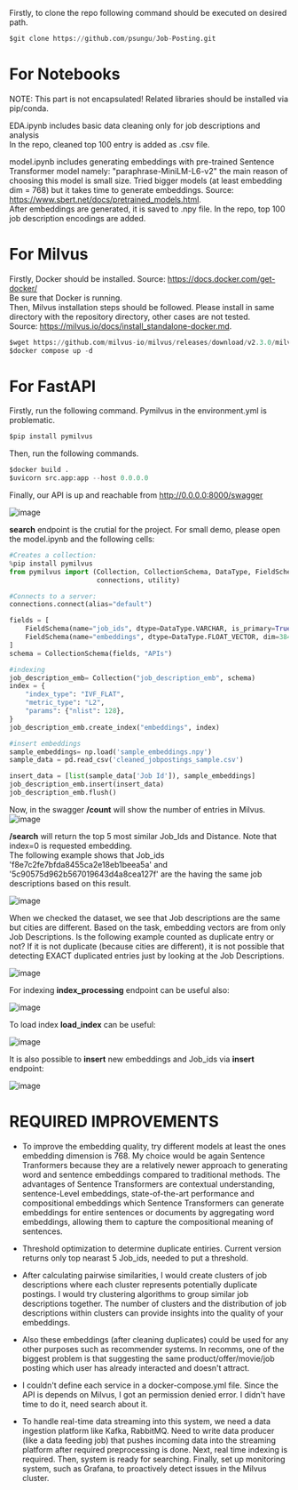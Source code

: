 Firstly, to clone the repo following command should be executed on desired path.

```python 
$git clone https://github.com/psungu/Job-Posting.git
```

# For Notebooks

NOTE: This part is not encapsulated!
Related libraries should be installed via pip/conda.

EDA.ipynb includes basic data cleaning only for job descriptions and analysis \
In the repo, cleaned top 100 entry is added as .csv file.

model.ipynb includes generating embeddings with pre-trained Sentence Transformer model namely: "paraphrase-MiniLM-L6-v2" the main reason of choosing this model is small size. 
Tried bigger models (at least embedding dim = 768) but it takes time to generate embeddings. Source: https://www.sbert.net/docs/pretrained_models.html. \
After embeddings are generated, it is saved to .npy file. In the repo, top 100 job description encodings are added. 


# For Milvus
Firstly, Docker should be installed. Source: https://docs.docker.com/get-docker/ \
Be sure that Docker is running. \
Then, Milvus installation steps should be followed. Please install in same directory with the repository directory, other cases are not tested. \
Source: https://milvus.io/docs/install_standalone-docker.md. 

```python 
$wget https://github.com/milvus-io/milvus/releases/download/v2.3.0/milvus-standalone-docker-compose.yml -O docker-compose.yml
$docker compose up -d
```

# For FastAPI

Firstly, run the following command. Pymilvus in the environment.yml is problematic. 

```python 
$pip install pymilvus 
```
Then, run the following commands.

```python 
$docker build .
$uvicorn src.app:app --host 0.0.0.0
```
Finally, our API is up and reachable from http://0.0.0.0:8000/swagger

![image](https://github.com/psungu/Job-Posting/assets/52814705/e8b38d1b-4f3d-48ff-944e-1dec18b4fbb3)

**search** endpoint is the crutial for the project. For small demo, please open the model.ipynb and the following cells:

```python 
#Creates a collection:
%pip install pymilvus
from pymilvus import (Collection, CollectionSchema, DataType, FieldSchema,
                      connections, utility)

#Connects to a server:
connections.connect(alias="default")

fields = [
    FieldSchema(name="job_ids", dtype=DataType.VARCHAR, is_primary=True, auto_id=False, max_length=250),
    FieldSchema(name="embeddings", dtype=DataType.FLOAT_VECTOR, dim=384)
]
schema = CollectionSchema(fields, "APIs")
```

```python
#indexing
job_description_emb= Collection("job_description_emb", schema)
index = {
    "index_type": "IVF_FLAT",
    "metric_type": "L2",
    "params": {"nlist": 128},
}
job_description_emb.create_index("embeddings", index)
```

```python 
#insert embeddings
sample_embeddings= np.load('sample_embeddings.npy')
sample_data = pd.read_csv('cleaned_jobpostings_sample.csv')

insert_data = [list(sample_data['Job Id']), sample_embeddings]
job_description_emb.insert(insert_data)
job_description_emb.flush()
```

Now, in the swagger **/count** will show the number of entries in Milvus.
![image](https://github.com/psungu/Job-Posting/assets/52814705/d4f35b07-6055-4c83-bc16-791b739cd463)

**/search** will return the top 5 most similar Job_Ids and Distance. Note that index=0 is requested embedding. \
The following example shows that Job_ids 'f8e7c2fe7bfda8455ca2e18eb1beea5a' and '5c90575d962b567019643d4a8cea127f' are the having the same job descriptions based on this result.

![image](https://github.com/psungu/Job-Posting/assets/52814705/1455c643-d557-4b97-bc46-e4b20189da81)


When we checked the dataset, we see that Job descriptions are the same but cities are different. Based on the task, embedding vectors are from only Job Descriptions. Is the following example counted as duplicate entry or not? If it is not duplicate (because cities are different), it is not possible that detecting EXACT duplicated entries just by looking at the Job Descriptions. 

![image](https://github.com/psungu/Job-Posting/assets/52814705/d04c64da-c81b-4960-b217-c4f7c621d9a3)


For indexing **index_processing** endpoint can be useful also:

![image](https://github.com/psungu/Job-Posting/assets/52814705/e545000c-01e7-47a5-8ef2-5469ab2d6561)



To load index **load_index** can be useful:

![image](https://github.com/psungu/Job-Posting/assets/52814705/e70a07ea-12ce-4539-8ee2-fb6b1aba57a4)


It is also possible to **insert** new embeddings and Job_ids via **insert** endpoint:

![image](https://github.com/psungu/Job-Posting/assets/52814705/5496603e-6570-42e3-9e41-c48083487ca2)

# REQUIRED IMPROVEMENTS

- To improve the embedding quality, try different models at least the ones embedding dimension is 768. My choice would be again Sentence Tranformers because they are a relatively newer approach to generating word and sentence embeddings compared to traditional methods. The advantages of Sentence Transformers are contextual understanding, sentence-Level embeddings, state-of-the-art performance and compositional embeddings which Sentence Transformers can generate embeddings for entire sentences or documents by aggregating word embeddings, allowing them to capture the compositional meaning of sentences.

- Threshold optimization to determine duplicate entiries. Current version returns only top nearast 5 Job_ids, needed to put a threshold.
- After calculating pairwise similarities, I would create clusters of job descriptions where each cluster represents potentially duplicate postings. I would try clustering algorithms to group similar job descriptions together. The number of clusters and the distribution of job descriptions within clusters can provide insights into the quality of your embeddings.
- Also these embeddings (after cleaning duplicates) could be used for any other purposes such as recommender systems. In recomms, one of the biggest problem is that suggesting the same product/offer/movie/job posting which user has already interacted and doesn't attract.
- I couldn't define each service in a docker-compose.yml file. Since the API is depends on Milvus, I got an permission denied error. I didn't have time to do it, need search about it.
- To handle real-time data streaming into this system, we need a data ingestion platform like Kafka, RabbitMQ. Need to write data producer (like a data feeding job) that pushes incoming data into the streaming platform after required preprocessing is done. Next, real time indexing is required. Then, system is ready for searching. Finally, set up monitoring system, such as Grafana, to proactively detect issues in the Milvus cluster.
